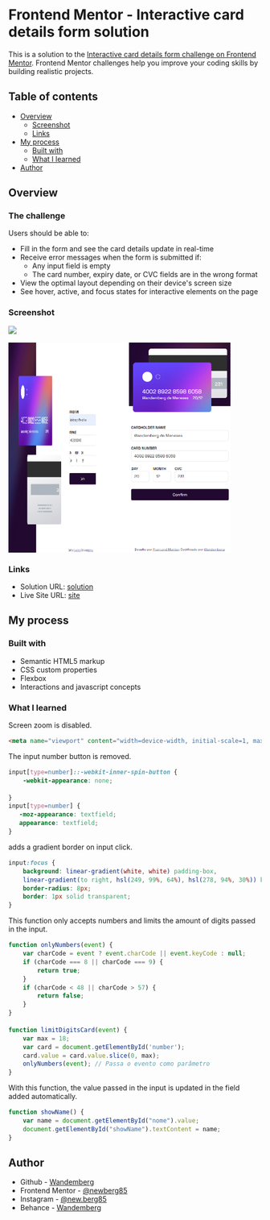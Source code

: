 # Frontend Mentor - Interactive card details form solution

This is a solution to the [Interactive card details form challenge on Frontend Mentor](https://www.frontendmentor.io/challenges/interactive-card-details-form-XpS8cKZDWw). Frontend Mentor challenges help you improve your coding skills by building realistic projects. 

## Table of contents

- [Overview](#overview)
  - [Screenshot](#screenshot)
  - [Links](#links)
- [My process](#my-process)
  - [Built with](#built-with)
  - [What I learned](#what-i-learned)
- [Author](#author)

## Overview

### The challenge

Users should be able to:

- Fill in the form and see the card details update in real-time
- Receive error messages when the form is submitted if:
  - Any input field is empty
  - The card number, expiry date, or CVC fields are in the wrong format
- View the optimal layout depending on their device's screen size
- See hover, active, and focus states for interactive elements on the page

### Screenshot

![](./screenshot.jpg)

<div style="display:flex; width:100%">
<img src="images/desktop-version.png" width="240px">
<img src="images/mobile-version.png" width="40%">
</div>



### Links

- Solution URL: [solution](https://github.com/newberg85/interactive-card)
- Live Site URL: [site](https://interactive-card-amber.vercel.app/)

## My process

### Built with

- Semantic HTML5 markup
- CSS custom properties
- Flexbox
- Interactions and javascript concepts


### What I learned

Screen zoom is disabled.
```html
<meta name="viewport" content="width=device-width, initial-scale=1, maximum-scale=1, user-scalable=no">
```
The input number button is removed.
```css
input[type=number]::-webkit-inner-spin-button { 
    -webkit-appearance: none;
    
}
input[type=number] { 
   -moz-appearance: textfield;
   appearance: textfield;
}
```
adds a gradient border on input click.
```css
input:focus {
    background: linear-gradient(white, white) padding-box,
    linear-gradient(to right, hsl(249, 99%, 64%), hsl(278, 94%, 30%)) border-box;
    border-radius: 8px;
    border: 1px solid transparent;
}
```
This function only accepts numbers and limits the amount of digits passed in the input.
```js
function onlyNumbers(event) {
    var charCode = event ? event.charCode || event.keyCode : null;
    if (charCode === 8 || charCode === 9) {
        return true;
    }
    if (charCode < 48 || charCode > 57) {
        return false;
    }
}

function limitDigitsCard(event) {
    var max = 18;
    var card = document.getElementById('number');
    card.value = card.value.slice(0, max);
    onlyNumbers(event); // Passa o evento como parâmetro
}
```
With this function, the value passed in the input is updated in the field added automatically.
```js
function showName() {
    var name = document.getElementById("nome").value;
    document.getElementById("showName").textContent = name;
}
```

## Author

- Github - [Wandemberg](https://github.com/newberg85)
- Frontend Mentor - [@newberg85](https://www.frontendmentor.io/profile/newberg85)
- Instagram - [@new.berg85](https://www.instagram.com/new.berg85/)
- Behance - [Wandemberg](https://www.behance.net/bergviana)



